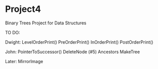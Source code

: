 # Project4
Binary Trees Project for Data Structures

TO DO:

Dwight:
LevelOrderPrint()
PreOrderPrint()
InOrderPrint()
PostOrderPrint()

John:
PointerToSuccessor()
DeleteNode (#5)
Ancestors
MakeTree


Later:
MirrorImage
